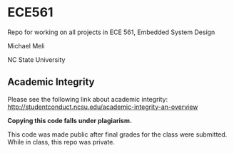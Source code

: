 # ECE561
Repo for working on all projects in ECE 561, Embedded System Design

Michael Meli

NC State University

## Academic Integrity

Please see the following link about academic integrity: http://studentconduct.ncsu.edu/academic-integrity-an-overview

**Copying this code falls under plagiarism.**

This code was made public after final grades for the class were submitted. While in class, this repo was private.
